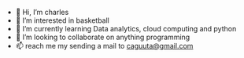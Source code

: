 - 👋 Hi, I’m charles
- 👀 I’m interested in basketball 
- 🌱 I’m currently learning  Data analytics, cloud computing and python
- 💞️ I’m looking to collaborate on anything programming
- 📫 reach me my sending a mail to caguuta@gmail.com

<!---
aguuta/aguuta is a ✨ special ✨ repository because its `README.md` (this file) appears on your GitHub profile.
You can click the Preview link to take a look at your changes.
--->
